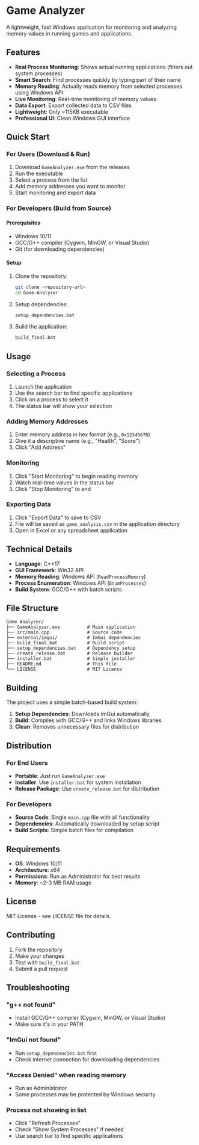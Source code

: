 # Game Analyzer

A lightweight, fast Windows application for monitoring and analyzing memory values in running games and applications.

## Features

- **Real Process Monitoring**: Shows actual running applications (filters out system processes)
- **Smart Search**: Find processes quickly by typing part of their name
- **Memory Reading**: Actually reads memory from selected processes using Windows API
- **Live Monitoring**: Real-time monitoring of memory values
- **Data Export**: Export collected data to CSV files
- **Lightweight**: Only ~115KB executable
- **Professional UI**: Clean Windows GUI interface

## Quick Start

### For Users (Download & Run)
1. Download `GameAnalyzer.exe` from the releases
2. Run the executable
3. Select a process from the list
4. Add memory addresses you want to monitor
5. Start monitoring and export data

### For Developers (Build from Source)

#### Prerequisites
- Windows 10/11
- GCC/G++ compiler (Cygwin, MinGW, or Visual Studio)
- Git (for downloading dependencies)

#### Setup
1. Clone the repository:
   ```bash
   git clone <repository-url>
   cd Game-Analyzer
   ```

2. Setup dependencies:
   ```bash
   setup_dependencies.bat
   ```

3. Build the application:
   ```bash
   build_final.bat
   ```

## Usage

### Selecting a Process
1. Launch the application
2. Use the search bar to find specific applications
3. Click on a process to select it
4. The status bar will show your selection

### Adding Memory Addresses
1. Enter memory address in hex format (e.g., `0x12345678`)
2. Give it a descriptive name (e.g., "Health", "Score")
3. Click "Add Address"

### Monitoring
1. Click "Start Monitoring" to begin reading memory
2. Watch real-time values in the status bar
3. Click "Stop Monitoring" to end

### Exporting Data
1. Click "Export Data" to save to CSV
2. File will be saved as `game_analysis.csv` in the application directory
3. Open in Excel or any spreadsheet application

## Technical Details

- **Language**: C++17
- **GUI Framework**: Win32 API
- **Memory Reading**: Windows API (`ReadProcessMemory`)
- **Process Enumeration**: Windows API (`EnumProcesses`)
- **Build System**: GCC/G++ with batch scripts

## File Structure

```
Game Analyzer/
├── GameAnalyzer.exe          # Main application
├── src/main.cpp              # Source code
├── external/imgui/           # ImGui dependencies
├── build_final.bat           # Build script
├── setup_dependencies.bat    # Dependency setup
├── create_release.bat        # Release builder
├── installer.bat             # Simple installer
├── README.md                 # This file
└── LICENSE                   # MIT License
```

## Building

The project uses a simple batch-based build system:

1. **Setup Dependencies**: Downloads ImGui automatically
2. **Build**: Compiles with GCC/G++ and links Windows libraries
3. **Clean**: Removes unnecessary files for distribution

## Distribution

### For End Users
- **Portable**: Just run `GameAnalyzer.exe`
- **Installer**: Use `installer.bat` for system installation
- **Release Package**: Use `create_release.bat` for distribution

### For Developers
- **Source Code**: Single `main.cpp` file with all functionality
- **Dependencies**: Automatically downloaded by setup script
- **Build Scripts**: Simple batch files for compilation

## Requirements

- **OS**: Windows 10/11
- **Architecture**: x64
- **Permissions**: Run as Administrator for best results
- **Memory**: ~2-3 MB RAM usage

## License

MIT License - see LICENSE file for details.

## Contributing

1. Fork the repository
2. Make your changes
3. Test with `build_final.bat`
4. Submit a pull request

## Troubleshooting

### "g++ not found"
- Install GCC/G++ compiler (Cygwin, MinGW, or Visual Studio)
- Make sure it's in your PATH

### "ImGui not found"
- Run `setup_dependencies.bat` first
- Check internet connection for downloading dependencies

### "Access Denied" when reading memory
- Run as Administrator
- Some processes may be protected by Windows security

### Process not showing in list
- Click "Refresh Processes"
- Check "Show System Processes" if needed
- Use search bar to find specific applications